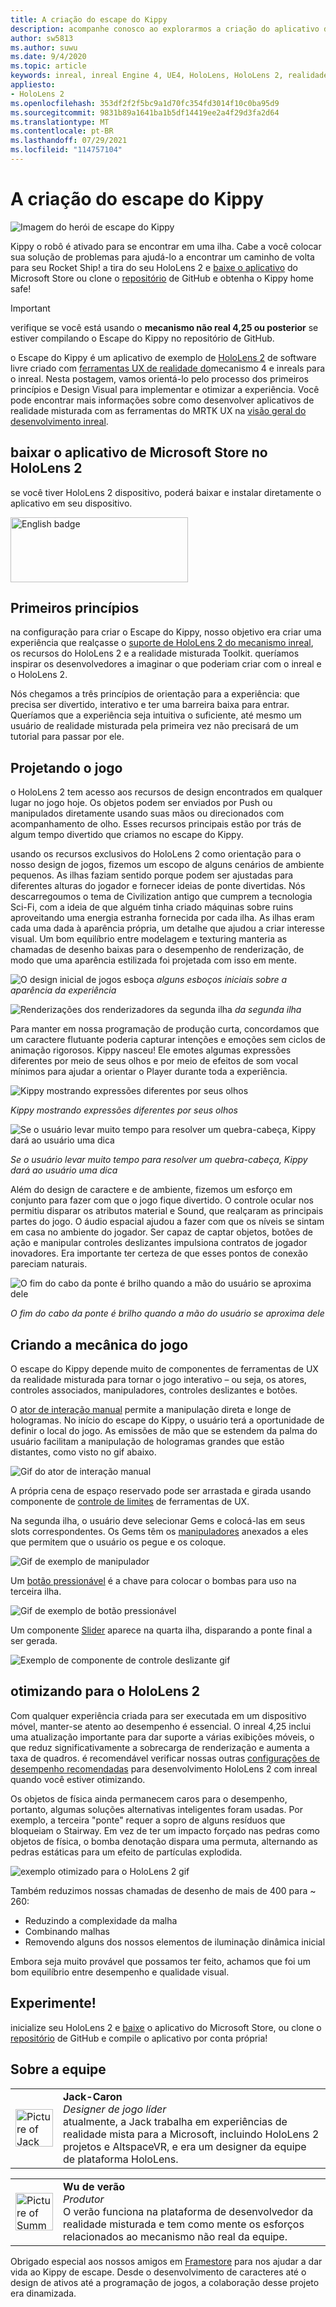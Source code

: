 ```yaml
---
title: A criação do escape do Kippy
description: acompanhe conosco ao explorarmos a criação do aplicativo de realidade misturada de Escape do Kippy para o HoloLens 2 em um mecanismo inreal.
author: sw5813
ms.author: suwu
ms.date: 9/4/2020
ms.topic: article
keywords: inreal, inreal Engine 4, UE4, HoloLens, HoloLens 2, realidade misturada, implantar em dispositivo, PC, documentação, headset de realidade misturada, headset de realidade mista do windows, headset da realidade virtual
appliesto:
- HoloLens 2
ms.openlocfilehash: 353df2f2f5bc9a1d70fc354fd3014f10c0ba95d9
ms.sourcegitcommit: 9831b89a1641ba1b5df14419ee2a4f29d3fa2d64
ms.translationtype: MT
ms.contentlocale: pt-BR
ms.lasthandoff: 07/29/2021
ms.locfileid: "114757104"
---
```

# <a name="the-making-of-kippys-escape"></a>A criação do escape do Kippy
![Imagem do herói de escape do Kippy](images/KippysEscape_1920.jpg)

Kippy o robô é ativado para se encontrar em uma ilha. Cabe a você colocar sua solução de problemas para ajudá-lo a encontrar um caminho de volta para seu Rocket Ship! a tira do seu HoloLens 2 e [baixe o aplicativo](https://www.microsoft.com/p/kippys-escape/9nbd7gl86vkd) do Microsoft Store ou clone o [repositório](https://github.com/microsoft/MixedReality-Unreal-KippysEscape) de GitHub e obtenha o Kippy home safe!  

> [!IMPORTANT]
> verifique se você está usando o **mecanismo não real 4,25 ou posterior** se estiver compilando o Escape do Kippy no repositório de GitHub.

o Escape do Kippy é um aplicativo de exemplo de [HoloLens 2](/hololens/hololens2-hardware) de software livre criado com [ferramentas UX de realidade do](https://github.com/microsoft/MixedReality-UXTools-Unreal)mecanismo 4 e inreals para o inreal. Nesta postagem, vamos orientá-lo pelo processo dos primeiros princípios e Design Visual para implementar e otimizar a experiência. Você pode encontrar mais informações sobre como desenvolver aplicativos de realidade misturada com as ferramentas do MRTK UX na [visão geral do desenvolvimento inreal](unreal-development-overview.md).

## <a name="download-app-from-microsoft-store-in-hololens-2"></a>baixar o aplicativo de Microsoft Store no HoloLens 2
se você tiver HoloLens 2 dispositivo, poderá baixar e instalar diretamente o aplicativo em seu dispositivo.

<a href='//www.microsoft.com/store/apps/9nbd7gl86vkd?cid=storebadge&ocid=badge'><img src='https://developer.microsoft.com/store/badges/images/English_get-it-from-MS.png' alt='English badge' width="284px" height="104px" style='width: 284px; height: 104px;'/></a>


## <a name="first-principles"></a>Primeiros princípios 

na configuração para criar o Escape do Kippy, nosso objetivo era criar uma experiência que realçasse o [suporte de HoloLens 2 do mecanismo inreal](https://docs.unrealengine.com/Platforms/AR/HoloLens2/index.html), os recursos do HoloLens 2 e a realidade misturada Toolkit. queríamos inspirar os desenvolvedores a imaginar o que poderiam criar com o inreal e o HoloLens 2.  

Nós chegamos a três princípios de orientação para a experiência: que precisa ser divertido, interativo e ter uma barreira baixa para entrar. Queríamos que a experiência seja intuitiva o suficiente, até mesmo um usuário de realidade misturada pela primeira vez não precisará de um tutorial para passar por ele.  

## <a name="designing-the-game"></a>Projetando o jogo 

o HoloLens 2 tem acesso aos recursos de design encontrados em qualquer lugar no jogo hoje. Os objetos podem ser enviados por Push ou manipulados diretamente usando suas mãos ou direcionados com acompanhamento de olho. Esses recursos principais estão por trás de algum tempo divertido que criamos no escape do Kippy.  

usando os recursos exclusivos do HoloLens 2 como orientação para o nosso design de jogos, fizemos um escopo de alguns cenários de ambiente pequenos. As ilhas faziam sentido porque podem ser ajustadas para diferentes alturas do jogador e fornecer ideias de ponte divertidas. Nós descarregoumos o tema de Civilization antigo que cumprem a tecnologia Sci-Fi, com a ideia de que alguém tinha criado máquinas sobre ruins aproveitando uma energia estranha fornecida por cada ilha. As ilhas eram cada uma dada à aparência própria, um detalhe que ajudou a criar interesse visual. Um bom equilíbrio entre modelagem e texturing manteria as chamadas de desenho baixas para o desempenho de renderização, de modo que uma aparência estilizada foi projetada com isso em mente. 

![O design inicial de jogos esboça ](images/kippys-escape/kippys-escape-img-01.png)
 *alguns esboços iniciais sobre a aparência da experiência*

![Renderizações dos renderizadores da segunda ilha ](images/kippys-escape/kippys-escape-img-02.png)
 *da segunda ilha*

Para manter em nossa programação de produção curta, concordamos que um caractere flutuante poderia capturar intenções e emoções sem ciclos de animação rigorosos. Kippy nasceu! Ele emotes algumas expressões diferentes por meio de seus olhos e por meio de efeitos de som vocal mínimos para ajudar a orientar o Player durante toda a experiência. 

![Kippy mostrando expressões diferentes por seus olhos](images/kippys-escape/kippys-escape-img-03.gif)

*Kippy mostrando expressões diferentes por seus olhos*

![Se o usuário levar muito tempo para resolver um quebra-cabeça, Kippy dará ao usuário uma dica](images/kippys-escape/kippys-escape-img-04.gif)

*Se o usuário levar muito tempo para resolver um quebra-cabeça, Kippy dará ao usuário uma dica*

Além do design de caractere e de ambiente, fizemos um esforço em conjunto para fazer com que o jogo fique divertido. O controle ocular nos permitiu disparar os atributos material e Sound, que realçaram as principais partes do jogo. O áudio espacial ajudou a fazer com que os níveis se sintam em casa no ambiente do jogador. Ser capaz de captar objetos, botões de ação e manipular controles deslizantes impulsiona contratos de jogador inovadores. Era importante ter certeza de que esses pontos de conexão pareciam naturais. 

![O fim do cabo da ponte é brilho quando a mão do usuário se aproxima dele](images/kippys-escape/kippys-escape-img-05.gif)

*O fim do cabo da ponte é brilho quando a mão do usuário se aproxima dele*

## <a name="building-the-game-mechanics"></a>Criando a mecânica do jogo 

O escape do Kippy depende muito de componentes de ferramentas de UX da realidade misturada para tornar o jogo interativo – ou seja, os atores, controles associados, manipuladores, controles deslizantes e botões.   

O [ator de interação manual](https://microsoft.github.io/MixedReality-UXTools-Unreal/Docs/HandInteraction.html) permite a manipulação direta e longe de hologramas. No início do escape do Kippy, o usuário terá a oportunidade de definir o local do jogo. As emissões de mão que se estendem da palma do usuário facilitam a manipulação de hologramas grandes que estão distantes, como visto no gif abaixo.  

![Gif do ator de interação manual](images/kippys-escape/kippys-escape-img-06.gif)

A própria cena de espaço reservado pode ser arrastada e girada usando componente de [controle de limites](https://microsoft.github.io/MixedReality-UXTools-Unreal/Docs/BoundsControl.html) de ferramentas de UX.  

Na segunda ilha, o usuário deve selecionar Gems e colocá-las em seus slots correspondentes. Os Gems têm os [manipuladores](https://microsoft.github.io/MixedReality-UXTools-Unreal/Docs/Manipulator.html) anexados a eles que permitem que o usuário os pegue e os coloque. 

![Gif de exemplo de manipulador](images/kippys-escape/kippys-escape-img-07.gif)

Um [botão pressionável](https://microsoft.github.io/MixedReality-UXTools-Unreal/Docs/PressableButton.html) é a chave para colocar o bombas para uso na terceira ilha.  

![Gif de exemplo de botão pressionável](images/kippys-escape/kippys-escape-img-08.gif)

Um componente [Slider](https://microsoft.github.io/MixedReality-UXTools-Unreal/Docs/PinchSlider.html) aparece na quarta ilha, disparando a ponte final a ser gerada.  

![Exemplo de componente de controle deslizante gif](images/kippys-escape/kippys-escape-img-09.gif) 

## <a name="optimizing-for-hololens-2"></a>otimizando para o HoloLens 2 

Com qualquer experiência criada para ser executada em um dispositivo móvel, manter-se atento ao desempenho é essencial. O inreal 4,25 inclui uma atualização importante para dar suporte a várias exibições móveis, o que reduz significativamente a sobrecarga de renderização e aumenta a taxa de quadros. é recomendável verificar nossas outras [configurações de desempenho recomendadas](performance-recommendations-for-unreal.md) para desenvolvimento HoloLens 2 com inreal quando você estiver otimizando.  

Os objetos de física ainda permanecem caros para o desempenho, portanto, algumas soluções alternativas inteligentes foram usadas. Por exemplo, a terceira "ponte" requer a sopro de alguns resíduos que bloqueiam o Stairway. Em vez de ter um impacto forçado nas pedras como objetos de física, o bomba denotação dispara uma permuta, alternando as pedras estáticas para um efeito de partículas explodida. 

![exemplo otimizado para o HoloLens 2 gif](images/kippys-escape/kippys-escape-img-10.gif) 

Também reduzimos nossas chamadas de desenho de mais de 400 para ~ 260: 
* Reduzindo a complexidade da malha
* Combinando malhas
* Removendo alguns dos nossos elementos de iluminação dinâmica inicial

Embora seja muito provável que possamos ter feito, achamos que foi um bom equilíbrio entre desempenho e qualidade visual.  

## <a name="try-it-out"></a>Experimente! 

inicialize seu HoloLens 2 e [baixe](https://www.microsoft.com/p/kippys-escape/9nbd7gl86vkd) o aplicativo do Microsoft Store, ou clone o [repositório](https://github.com/microsoft/MixedReality-Unreal-KippysEscape) de GitHub e compile o aplicativo por conta própria!  

## <a name="about-the-team"></a>Sobre a equipe

<table style="border-collapse:collapse" padding-left="0px">
<tr>
<td style="border-style: none" width="60"><img alt="Picture of Jack Caron" width="60" height="60" src="images/kippys-escape/jack-caron.jpg"></td>
<td style="border-style: none"><b>Jack-Caron</b><br><i>Designer de jogo líder</i><br>atualmente, a Jack trabalha em experiências de realidade mista para a Microsoft, incluindo HoloLens 2 projetos e AltspaceVR, e era um designer da equipe de plataforma HoloLens.</td>
</tr>
</table>

<table style="border-collapse:collapse" padding-left="0px">
<tr>
<td style="border-style: none" width="60"><img alt="Picture of Summer Wu" width="60" height="60" src="images/kippys-escape/summer-wu.jpg"></td>
<td style="border-style: none"><b>Wu de verão</b><br><i>Produtor</i><br>O verão funciona na plataforma de desenvolvedor da realidade misturada e tem como mente os esforços relacionados ao mecanismo não real da equipe.</td>
</tr>
</table>

Obrigado especial aos nossos amigos em [Framestore](https://www.framestore.com/) para nos ajudar a dar vida ao Kippy de escape. Desde o desenvolvimento de caracteres até o design de ativos até a programação de jogos, a colaboração desse projeto era dinamizada.